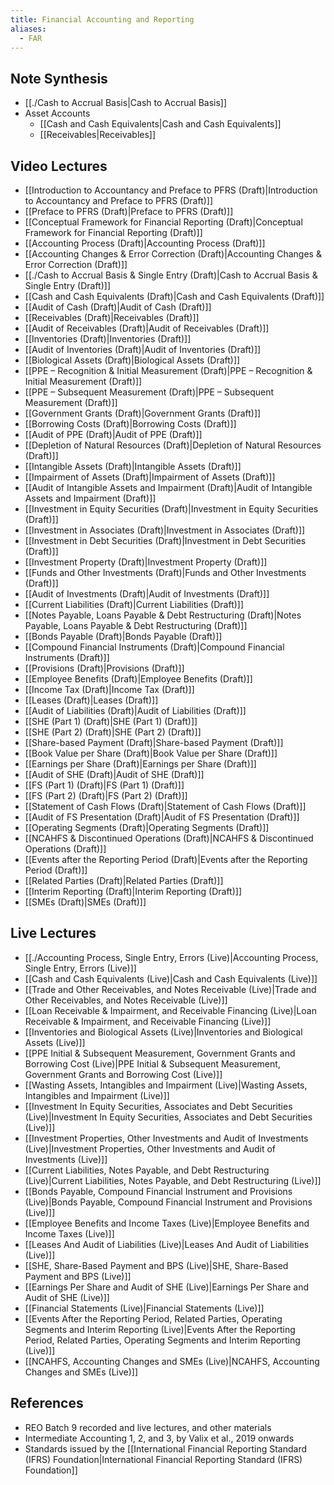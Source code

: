 ```yaml
---
title: Financial Accounting and Reporting
aliases:
  - FAR
---
```


## Note Synthesis
- [[./Cash to Accrual Basis|Cash to Accrual Basis]]
- Asset Accounts
	- [[Cash and Cash Equivalents|Cash and Cash Equivalents]]
	- [[Receivables|Receivables]]
## Video Lectures
- [[Introduction to Accountancy and Preface to PFRS (Draft)|Introduction to Accountancy and Preface to PFRS (Draft)]]
- [[Preface to PFRS (Draft)|Preface to PFRS (Draft)]]
- [[Conceptual Framework for Financial Reporting (Draft)|Conceptual Framework for Financial Reporting (Draft)]]
- [[Accounting Process (Draft)|Accounting Process (Draft)]]
- [[Accounting Changes & Error Correction (Draft)|Accounting Changes & Error Correction (Draft)]]
- [[./Cash to Accrual Basis & Single Entry (Draft)|Cash to Accrual Basis & Single Entry (Draft)]]
- [[Cash and Cash Equivalents (Draft)|Cash and Cash Equivalents (Draft)]]
- [[Audit of Cash (Draft)|Audit of Cash (Draft)]]
- [[Receivables (Draft)|Receivables (Draft)]]
- [[Audit of Receivables (Draft)|Audit of Receivables (Draft)]]
- [[Inventories (Draft)|Inventories (Draft)]]
- [[Audit of Inventories (Draft)|Audit of Inventories (Draft)]]
- [[Biological Assets (Draft)|Biological Assets (Draft)]]
- [[PPE – Recognition & Initial Measurement (Draft)|PPE – Recognition & Initial Measurement (Draft)]]
- [[PPE – Subsequent Measurement (Draft)|PPE – Subsequent Measurement (Draft)]]
- [[Government Grants (Draft)|Government Grants (Draft)]]
- [[Borrowing Costs (Draft)|Borrowing Costs (Draft)]]
- [[Audit of PPE (Draft)|Audit of PPE (Draft)]]
- [[Depletion of Natural Resources (Draft)|Depletion of Natural Resources (Draft)]]
- [[Intangible Assets (Draft)|Intangible Assets (Draft)]]
- [[Impairment of Assets (Draft)|Impairment of Assets (Draft)]]
- [[Audit of Intangible Assets and Impairment (Draft)|Audit of Intangible Assets and Impairment (Draft)]]
- [[Investment in Equity Securities (Draft)|Investment in Equity Securities (Draft)]]
- [[Investment in Associates (Draft)|Investment in Associates (Draft)]]
- [[Investment in Debt Securities (Draft)|Investment in Debt Securities (Draft)]]
- [[Investment Property (Draft)|Investment Property (Draft)]]
- [[Funds and Other Investments (Draft)|Funds and Other Investments (Draft)]]
- [[Audit of Investments (Draft)|Audit of Investments (Draft)]]
- [[Current Liabilities (Draft)|Current Liabilities (Draft)]]
- [[Notes Payable, Loans Payable & Debt Restructuring (Draft)|Notes Payable, Loans Payable & Debt Restructuring (Draft)]]
- [[Bonds Payable (Draft)|Bonds Payable (Draft)]]
- [[Compound Financial Instruments (Draft)|Compound Financial Instruments (Draft)]]
- [[Provisions (Draft)|Provisions (Draft)]]
- [[Employee Benefits (Draft)|Employee Benefits (Draft)]]
- [[Income Tax (Draft)|Income Tax (Draft)]]
- [[Leases (Draft)|Leases (Draft)]]
- [[Audit of Liabilities (Draft)|Audit of Liabilities (Draft)]]
- [[SHE (Part 1) (Draft)|SHE (Part 1) (Draft)]]
- [[SHE (Part 2) (Draft)|SHE (Part 2) (Draft)]]
- [[Share-based Payment (Draft)|Share-based Payment (Draft)]]
- [[Book Value per Share (Draft)|Book Value per Share (Draft)]]
- [[Earnings per Share (Draft)|Earnings per Share (Draft)]]
- [[Audit of SHE (Draft)|Audit of SHE (Draft)]]
- [[FS (Part 1) (Draft)|FS (Part 1) (Draft)]]
- [[FS (Part 2) (Draft)|FS (Part 2) (Draft)]]
- [[Statement of Cash Flows (Draft)|Statement of Cash Flows (Draft)]]
- [[Audit of FS Presentation (Draft)|Audit of FS Presentation (Draft)]]
- [[Operating Segments (Draft)|Operating Segments (Draft)]]
- [[NCAHFS & Discontinued Operations (Draft)|NCAHFS & Discontinued Operations (Draft)]]
- [[Events after the Reporting Period (Draft)|Events after the Reporting Period (Draft)]]
- [[Related Parties (Draft)|Related Parties (Draft)]]
- [[Interim Reporting (Draft)|Interim Reporting (Draft)]]
- [[SMEs (Draft)|SMEs (Draft)]]
## Live Lectures
- [[./Accounting Process, Single Entry, Errors (Live)|Accounting Process, Single Entry, Errors (Live)]]
- [[Cash and Cash Equivalents (Live)|Cash and Cash Equivalents (Live)]]
- [[Trade and Other Receivables, and Notes Receivable (Live)|Trade and Other Receivables, and Notes Receivable (Live)]]
- [[Loan Receivable & Impairment, and Receivable Financing (Live)|Loan Receivable & Impairment, and Receivable Financing (Live)]]
- [[Inventories and Biological Assets (Live)|Inventories and Biological Assets (Live)]]
- [[PPE Initial & Subsequent Measurement, Government Grants and Borrowing Cost (Live)|PPE Initial & Subsequent Measurement, Government Grants and Borrowing Cost (Live)]]
- [[Wasting Assets, Intangibles and Impairment (Live)|Wasting Assets, Intangibles and Impairment (Live)]]
- [[Investment In Equity Securities, Associates and Debt Securities (Live)|Investment In Equity Securities, Associates and Debt Securities (Live)]]
- [[Investment Properties, Other Investments and Audit of Investments (Live)|Investment Properties, Other Investments and Audit of Investments (Live)]]
- [[Current Liabilities, Notes Payable, and Debt Restructuring (Live)|Current Liabilities, Notes Payable, and Debt Restructuring (Live)]]
- [[Bonds Payable, Compound Financial Instrument and Provisions (Live)|Bonds Payable, Compound Financial Instrument and Provisions (Live)]]
- [[Employee Benefits and Income Taxes (Live)|Employee Benefits and Income Taxes (Live)]]
- [[Leases And Audit of Liabilities (Live)|Leases And Audit of Liabilities (Live)]]
- [[SHE, Share-Based Payment and BPS (Live)|SHE, Share-Based Payment and BPS (Live)]]
- [[Earnings Per Share and Audit of SHE (Live)|Earnings Per Share and Audit of SHE (Live)]]
- [[Financial Statements (Live)|Financial Statements (Live)]]
- [[Events After the Reporting Period, Related Parties, Operating Segments and Interim Reporting (Live)|Events After the Reporting Period, Related Parties, Operating Segments and Interim Reporting (Live)]]
- [[NCAHFS, Accounting Changes and SMEs (Live)|NCAHFS, Accounting Changes and SMEs (Live)]]
## References
- REO Batch 9 recorded and live lectures, and other materials
- Intermediate Accounting 1, 2, and 3, by Valix et al., 2019 onwards
- Standards issued by the [[International Financial Reporting Standard (IFRS) Foundation|International Financial Reporting Standard (IFRS) Foundation]]
